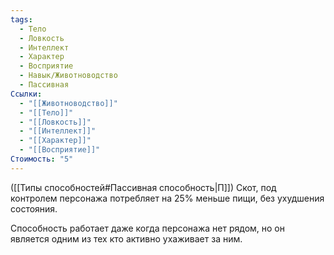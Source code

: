 ```yaml
---
tags:
  - Тело
  - Ловкость
  - Интеллект
  - Характер
  - Восприятие
  - Навык/Животноводство
  - Пассивная
Ссылки:
  - "[[Животноводство]]"
  - "[[Тело]]"
  - "[[Ловкость]]"
  - "[[Интеллект]]"
  - "[[Характер]]"
  - "[[Восприятие]]"
Стоимость: "5"
---
```

([[Типы способностей#Пассивная способность|П]]) Скот, под контролем персонажа потребляет на 25% меньше пищи, без ухудшения состояния. 

Способность работает даже когда персонажа нет рядом, но он является одним из тех кто активно ухаживает за ним. 